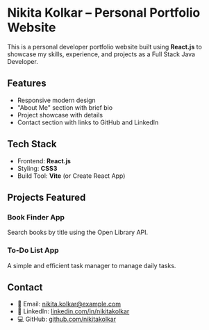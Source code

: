 #  Nikita Kolkar – Personal Portfolio Website

This is a personal developer portfolio website built using **React.js** to showcase my skills, experience, and projects as a Full Stack Java Developer.


##  Features

- Responsive modern design
- "About Me" section with brief bio
- Project showcase with details
- Contact section with links to GitHub and LinkedIn

##  Tech Stack

- Frontend: **React.js**
- Styling: **CSS3**
- Build Tool: **Vite** (or Create React App)

##  Projects Featured

###  Book Finder App
Search books by title using the Open Library API.

###  To-Do List App
A simple and efficient task manager to manage daily tasks.

##  Contact

- 📧 Email: nikita.kolkar@example.com
- 🔗 LinkedIn: [linkedin.com/in/nikitakolkar](https://linkedin.com/in/nikitakolkar)
- 💻 GitHub: [github.com/nikitakolkar](https://github.com/nikitakolkar)
